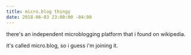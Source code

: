 ```yaml
---
title: micro.blog thingy
date: 2018-06-03 23:00:00 -04:00
---
```


there's an independent microblogging platform that i found on wikipedia.

it's called micro.blog, so i guess i'm joining it.
